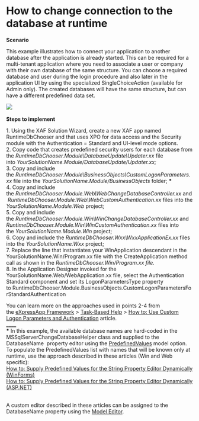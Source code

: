 # How to change connection to the database at runtime


<p><strong>Scenario</strong></p>
<p>This example illustrates how to connect your application to another database after the application is already started. This can be required for a multi-tenant application where you need to associate a user or company with their own database of the same structure. You can choose a required database and user during the login procedure and also later in the application UI by using the specialized SingleChoiceAction (available for Admin only). The created databases will have the same structure, but can have a different predefined data set.</p>
<p><img src="https://raw.githubusercontent.com/DevExpress-Examples/how-to-change-connection-to-the-database-at-runtime-e1344/10.1.4+/media/ffd2a3d2-ae0a-11e5-80bf-00155d62480c.png"><br><br><strong>Steps to implement<br></strong></p>
<p>1. Using the XAF Solution Wizard, create a new XAF app named RuntimeDbChooser and that uses XPO for data access and the Security module with the Authentication = Standard and UI-level mode options.<br>2. Copy code that creates predefined security users for each database from the <em>RuntimeDbChooser.Module\DatabaseUpdate\Updater.xx</em> file into <em>YourSolutionName.Module/DatabaseUpdate/Updater.xx;</em><br>3. Copy and include the <em>RuntimeDbChooser.Module\BusinessObjects\CustomLogonParameters.xx</em> file into the <em>YourSolutionName.Module/BusinessObjects</em> folder; <strong>*</strong><br>4. Copy and include the <em>RuntimeDbChooser.Module.Web\WebChangeDatabaseController.xx</em> and <em>RuntimeDbChooser.Module.Web\WebCustomAuthentication.xx</em> files into the <em>YourSolutionName.Module.Web</em> project;<br>5. Copy and include the <em>RuntimeDbChooser.Module.Win\WinChangeDatabaseController.xx</em> and <em>RuntimeDbChooser.Module.Win\WinCustomAuthentication.xx</em> files into the <em>YourSolutionName.Module.Win</em> project;<br>6. Copy and include the <em>RuntimeDbChooser.Wxx\WxxApplicationEx.xx</em> files into the <em>YourSolutionName.Wxx</em> project;<br>7. Replace the line that instantiates your WinApplication descendant in the YourSolutionName.Win/Program.xx file with the CreateApplication method call as shown in the <em>RuntimeDbChooser.Win/Program.xx file.<br></em>8. In the Application Designer invoked for the YourSolutionName.Web/WebApplication.xx file, select the Authentication Standard component and set its LogonParametersType property to RuntimeDbChooser.Module.BusinessObjects.CustomLogonParametersForStandardAuthentication</p>
<p>You can learn more on the approaches used in points 2-4 from the <a href="https://documentation.devexpress.com/eXpressAppFramework/CustomDocument112670.aspx">eXpressApp Framework</a> > <a href="https://documentation.devexpress.com/eXpressAppFramework/CustomDocument112682.aspx">Task-Based Help</a> > <a href="https://documentation.devexpress.com/eXpressAppFramework/CustomDocument112982.aspx">How to: Use Custom Logon Parameters and Authentication</a> article.<br><strong>____<br>*</strong> In this example, the available database names are hard-coded in the MSSqlServerChangeDatabaseHelper class and supplied to the DatabaseName  property editor using the <a href="https://documentation.devexpress.com/#eXpressAppFramework/DevExpressExpressAppModelIModelCommonMemberViewItem_PredefinedValuestopic">PredefinedValues</a> model option. To populate the PredefinedValues list with names that will be known only at runtime, use the approach described in these articles (Win and Web specific):<br><a href="https://documentation.devexpress.com/#eXpressAppFramework/CustomDocument113101">How to: Supply Predefined Values for the String Property Editor Dynamically (WinForms)</a><br><a href="https://documentation.devexpress.com/#eXpressAppFramework/CustomDocument113116">How to: Supply Predefined Values for the String Property Editor Dynamically (ASP.NET)</a><br><br></p>
<p>A custom editor described in these articles can be assigned to the DatabaseName property using the <a href="https://documentation.devexpress.com/#eXpressAppFramework/CustomDocument112582">Model Editor</a>.</p>

<br/>


